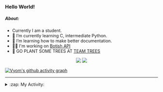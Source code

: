 ### Hello World!

##### About:
- Currently I am a student.
- 🌱 I’m currently learning C, intermediate Python.
- 🌱 I’m learning how to make better documentation.
- 👨‍💻 I'm working on [Botish API](https://github.com/Vyvy-vi/api)
- 🌱 GO PLANT SOME TREES AT [TEAM TREES](https://teamtrees.org/)

<p align="center">
  <a href="https://twitter.com/Vyvy_viM"><img target="_blank" src="https://img.shields.io/badge/twitter%20@Vyvy_viM-0D95E8?style=for-the-badge&logo=twitter&logoColor=white"/></a> 
  <a href="https://vyvy-vi.github.io/portfolio"><img target="_blank" src="https://img.shields.io/badge/-I_love_open_source-green?style=for-the-badge&logo=github&logoColor=black"/></a> 
</p>

[![Vyom's github activity graph](https://activity-graph.herokuapp.com/graph?username=Vyvy-vi)](https://github.com/ashutosh00710/github-readme-activity-graph)

---
<details>
  <summary>:zap: My Activity:</summary>
  
<!--START_SECTION:waka-->
![Code Time](http://img.shields.io/badge/Code%20Time-653%20hrs%2056%20mins-blue)

**I'm a Night 🦉** 

```text
🌞 Morning    44 commits     ██░░░░░░░░░░░░░░░░░░░░░░░   8.33% 
🌆 Daytime    126 commits    ██████░░░░░░░░░░░░░░░░░░░   23.86% 
🌃 Evening    166 commits    ███████░░░░░░░░░░░░░░░░░░   31.44% 
🌙 Night      192 commits    █████████░░░░░░░░░░░░░░░░   36.36%

```
📅 **I'm Most Productive on Sunday** 

```text
Monday       50 commits     ██░░░░░░░░░░░░░░░░░░░░░░░   9.47% 
Tuesday      90 commits     ████░░░░░░░░░░░░░░░░░░░░░   17.05% 
Wednesday    72 commits     ███░░░░░░░░░░░░░░░░░░░░░░   13.64% 
Thursday     67 commits     ███░░░░░░░░░░░░░░░░░░░░░░   12.69% 
Friday       60 commits     ██░░░░░░░░░░░░░░░░░░░░░░░   11.36% 
Saturday     56 commits     ██░░░░░░░░░░░░░░░░░░░░░░░   10.61% 
Sunday       133 commits    ██████░░░░░░░░░░░░░░░░░░░   25.19%

```


📊 **This Week I Spent My Time On** 

```text
🔥 Editors: 
VS Code                  16 hrs 50 mins      ████████████████░░░░░░░░░   67.23% 
Vim                      8 hrs 12 mins       ████████░░░░░░░░░░░░░░░░░   32.77%

🐱‍💻 Projects: 
praise_backend_js        12 hrs 23 mins      ████████████░░░░░░░░░░░░░   49.5% 
Unknown Project          9 hrs 26 mins       █████████░░░░░░░░░░░░░░░░   37.71% 
uni-webpages             2 hrs 49 mins       ██░░░░░░░░░░░░░░░░░░░░░░░   11.25% 
discord-bot              17 mins             ░░░░░░░░░░░░░░░░░░░░░░░░░   1.19% 
onboarding-bot           3 mins              ░░░░░░░░░░░░░░░░░░░░░░░░░   0.21%

```


 Last Updated on 09/03/2022 13:08:04 UTC
<!--END_SECTION:waka-->
</details>
